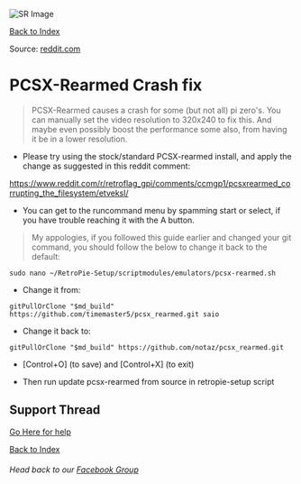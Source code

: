 ![SR Image](https://sinisterspatula.github.io/SuperRetropieGuides/images/SRimage-short.jpg)

[Back to Index](https://sinisterspatula.github.io/SuperRetropieGuides/)

Source: [reddit.com](https://www.reddit.com/r/retroflag_gpi/comments/ccmgp1/pcsxrearmed_corrupting_the_filesystem/etveksl/)

# PCSX-Rearmed Crash fix

> PCSX-Rearmed causes a crash for some (but not all) pi zero's.  You can manually set the video resolution to 320x240 to fix this.  And maybe even possibly boost the performance some also, from having it be in a lower resolution.

* Please try using the stock/standard PCSX-rearmed install, and apply the change as suggested in this reddit comment:

https://www.reddit.com/r/retroflag_gpi/comments/ccmgp1/pcsxrearmed_corrupting_the_filesystem/etveksl/

* You can get to the runcommand menu by spamming start or select, if you have trouble reaching it with the A button.

 > My appologies, if you followed this guide earlier and changed your git command, you should follow the below to change it back to the 
 default:

```
sudo nano ~/RetroPie-Setup/scriptmodules/emulators/pcsx-rearmed.sh	
```	


 * Change it from:

```
gitPullOrClone "$md_build" https://github.com/timemaster5/pcsx_rearmed.git saio
```	

 * Change it back to:	

```	
gitPullOrClone "$md_build" https://github.com/notaz/pcsx_rearmed.git
```	

 * [Control+O] (to save) and [Control+X] (to exit)	

 * Then run update pcsx-rearmed from source in retropie-setup script

## Support Thread
[Go Here for help](https://www.facebook.com/groups/SuperRetroPie/permalink/2457585517861760/)

[Back to Index](https://sinisterspatula.github.io/SuperRetropieGuides/)

###### Head back to our [Facebook Group](https://www.facebook.com/groups/SuperRetroPie/)
